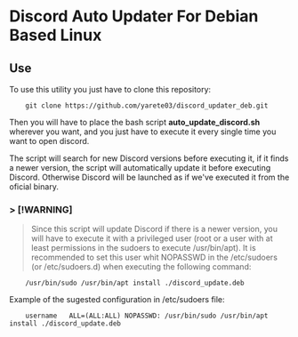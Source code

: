 # Discord Auto Updater For Debian Based Linux

## Use
To use this utility you just have to clone this repository:

```
    git clone https://github.com/yarete03/discord_updater_deb.git
```

Then you will have to place the bash script **auto_update_discord.sh** wherever 
you want, and you just have to execute it every single time you want to open discord.

The script will search for new Discord versions before executing it, if it finds a 
newer version, the script will automatically update it before executing Discord. 
Otherwise Discord will be launched as if we've executed it from the oficial binary.

### > [!WARNING]
> Since this script will update Discord if there is a newer version, you will have to 
execute it with a privileged user (root or a user with at least permissions in the 
sudoers to execute /usr/bin/apt). It is recommended to set this user whit NOPASSWD 
in the /etc/sudoers (or /etc/sudoers.d) when executing the following command:

```
    /usr/bin/sudo /usr/bin/apt install ./discord_update.deb
```

Example of the sugested configuration in /etc/sudoers file:

```
    username   ALL=(ALL:ALL) NOPASSWD: /usr/bin/sudo /usr/bin/apt install ./discord_update.deb
```

